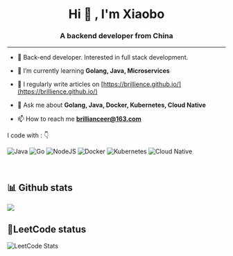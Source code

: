 <h1 align="center">Hi 👋 , I'm Xiaobo</h1>
<h3 align="center">A backend developer from China</h3>

---
- 🧐 Back-end developer. Interested in full stack development.

- 🌱 I’m currently learning **Golang, Java, Microservices**

- 📝 I regularly write articles on [https://brillience.github.io/](https://brillience.github.io/)

- 💬 Ask me about **Golang, Java, Docker, Kubernetes, Cloud Native**

- 📫 How to reach me **brillianceer@163.com**

I code with :  👇

![Java](https://img.shields.io/badge/Java-%2300ADD8.svg?style=for-the-badge&logo=java&logoColor=white)
![Go](https://img.shields.io/badge/go-%2300ADD8.svg?style=for-the-badge&logo=go&logoColor=white)
![NodeJS](https://img.shields.io/badge/node.js-6DA55F?style=for-the-badge&logo=node.js&logoColor=white)
![Docker](https://img.shields.io/badge/docker-%230db7ed.svg?style=for-the-badge&logo=docker&logoColor=white)
![Kubernetes](https://img.shields.io/badge/kubernetes-%23326ce5.svg?style=for-the-badge&logo=kubernetes&logoColor=white)
![Cloud Native](https://img.shields.io/badge/cloud%20native-%23231f20.svg?style=for-the-badge&logo=cncf&logoColor=white)


&nbsp;
## 📊 Github stats

![](https://github-readme-stats.vercel.app/api?username=brillience&show_icons=true&theme=radical)

## 🐶LeetCode status
<img class="mx-auto my-0 rounded-md" src="https://leetcard.jacoblin.cool/brilliancer?theme=light&amp;font=Marvel&amp;site=cn&amp;cache=3600" alt="LeetCode Stats">
